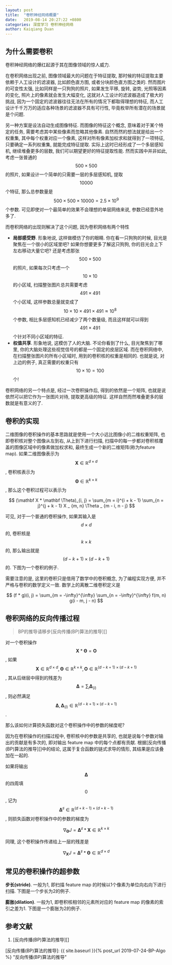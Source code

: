 ```yaml
---
layout: post
title:  "卷积神经网络概要"
date:   2019-08-14 20:27:22 +0800
categories: 深度学习 卷积神经网络
author: Kaiqiang Duan
---
```


## 为什么需要卷积

卷积神经网络的爆红起源于其在图像领域的惊人威力.

在卷积网络出现之前, 图像领域最大的问题在于特征提取, 那时候的特征提取主要依赖于人工设计的滤波器, 比如颜色直方图, 或者分块颜色直方图之类的. 然而图片的可变性太强, 比如同样是一只狗狗的照片, 如果发生平移, 旋转, 姿势, 光照等因素的变化, 照片上的像素就会发生大幅变化, 这就对人工设计的滤波器造成了极大的挑战, 因为一个固定的滤波器往往无法在所有的情况下都取得理想的特征, 而人工设计千千万万的适应各种场景的滤波器不具有可行性, 毕竟枚举所有潜在的场景就是个问题.

另一种方案是设法自动生成图像特征. 而图像的特征这个概念, 意味着对于某个特定的任务, 需要考虑其中某些像素而忽略其他像素. 自然而然的想法就是给出一个权重集, 其中每个权重对应一个像素, 这样对所有像素加权求和就得到了一项特征, 只要确定一系列权重集, 就能完成特征提取. 实际上这时已经形成了一个多层感知机, 继续堆叠更多的层数, 我们可以期望更好的特征提取性能. 然而实践中并非如此, 考虑一张普通的 $$500 \times 500$$ 的照片, 如果设计一个简单的只需要一层的多层感知机, 提取 $$10000$$ 个特征, 那么总参数量是 $$500 \times 500 \times 10000 = 2.5 \times 10 ^ 9$$ 个参数. 可见即使对一个最简单的效果不会理想的单层网络来说, 参数已经意外地多了.

而卷积网络的出现则解决了这个问题, 因为卷积网络有两个特性
+ **局部感受野**. 形象地说, 这样做模仿了你的眼睛. 你在看一只狗狗的时候, 目光是聚焦在一个很小的区域里吧? 如果你想要更多了解这只狗狗, 你的目光会上下左右移动大量它吧? 还是考虑那张 $$500 \times 500$$ 的照片, 如果每次只考虑一个  $$10 \times 10$$ 的小区域, 扫描整张图片总共需要考虑 $$491 \times 491$$ 个小区域, 这样参数总量就变成了 $$ 10 \times 10 \times 491 \times 491 \approx 10 ^ 8 $$ 个参数, 相比多层感知机已经减少了两个数量级, 而且这样就可以得到 $$491 \times 491$$ 个针对不同小区域的特征.
+ **权值共享**. 形象地说, 这模仿了人的大脑. 不论你看到了什么, 目光聚焦到了哪里, 你的大脑处理这些视觉信号的都是一个固定的皮层区域. 而在卷积网络中, 在扫描整张图片的所有小区域时, 用到的卷积核的权重是相同的. 也就是说, 对上边的例子, 真正需要的权重只有 $$ 10 \times 10 = 100 $$ 个!

卷积网络的另一个特点是, 经过一次卷积操作后, 得到的依然是一个矩阵, 也就是说依然可以把它作为一张图片对待, 提取更高级的特征. 这样自然而然堆叠更多的层数就是有意义的了.

## 卷积的实现

二维图像的卷积操作的基本思路就是使用一个大小远比图像小的二维权重矩阵, 也即卷积核对整个图像从左到右, 从上到下进行扫描, 扫描中的每一步都对卷积核覆盖的图像区域中的像素做加权求和, 最终生成一个新的二维矩阵(称为feature map). 如果二维图像表示为 $$ \mathbf X \in \mathbb R ^ {d \times d} $$, 卷积核表示为 $$ \mathbf \Theta \in \mathbb R ^ {k \times k} $$, 那么这个卷积过程可以表示为

$$
(\mathbf X * \mathbf \Theta)_{i, j} = \sum_{m = i}^{i + k - 1} \sum_{n = j}^{j + k - 1} X _ {m, n} \Theta _ {m - i, n - j}
$$

可见, 对于一个普通的卷积操作, 如果其输入是 $$ d \times d $$ 的, 卷积核是 $$ k \times k $$ 的, 那么输出就是 $$ (d - k + 1) \times (d - k + 1) $$的. 下图为一个卷积的例子.

<script src="/assets/contrib/conv_visual/conv_visual.js"></script>
<link rel="stylesheet" type="text/css" href="/assets/contrib/conv_visual/conv_visual.css" />

<div class="conv_visual conv1" style="width:100%"></div>
<script>
convVisualRun(document.querySelector('.conv1'),
              [...Array(16).keys()].map(i => 1),
              [...Array(9).keys()].map(i => 1),
              1, 1, false, 900);
</script>

需要注意的是, 这里的卷积只是借用了数学中的卷积概念, 为了编程实现方便, 并不严格与卷积的数学定义一致. 数学上的离散二维卷积定义是

$$
(f * g)(i, j) = \sum_{m = -\infty}^{\infty} \sum_{n = -\infty}^{\infty} f(m, n) g(i - m, j - n)
$$

## 卷积网络的反向传播过程

> BP的推导请移步[反向传播(BP)算法的推导][]

对一个卷积操作 $$ \mathbf X * \mathbf \Theta = \mathbf O $$, 如果 $$ \mathbf X \in \mathbb R ^ {d \times d}, \mathbf \Theta \in \mathbb R ^ {k \times k}, \mathbf O \in \mathbb R ^ {(d - k + 1) \times (d - k + 1)} $$, 其从后继层中得到的残差为 $$ \mathbf \Delta = \sum_i \mathbf \Delta_{(i)}$$, 则必然满足 $$\mathbf \Delta, \mathbf \Delta_{(i)} \in \mathbb R ^ {(d - k + 1) \times (d - k + 1)} $$.

那么该如何计算损失函数对这个卷积操作中的参数的梯度呢?

因为在卷积操作的扫描过程中, 卷积核中的参数是共享的, 也就是说每个参数对输出的贡献是有多次的, 即对输出 feature map 中的每个点都有贡献. 根据[反向传播(BP)算法的推导][]中的结论, 这属于复合函数的链式求导的情形, 其结果是应该叠加在一起的.

如果将输出 $$ \mathbf \Delta $$ 的四周填 $$ 0 $$, 记为 $$ \mathbf \Delta ^ \sharp \in \mathbb R ^ {(d + k - 1) \times (d + k - 1)} $$, 则损失函数对卷积操作中的参数的梯度为

$$
\nabla_{\mathbf \Theta} J = \mathbf \Delta ^ \sharp * \mathbf X \in \mathbb R ^ {k \times k}
$$

<div class="conv_visual conv2" style="width:100%"></div>
<script>
convVisualRun(document.querySelector('.conv2'),
              convVisualPad([...Array(4).keys()].map(i => 0.1), 2),
              [...Array(16).keys()].map(i => 1),
              1, 1, true, 400);
</script>

同理, 这个卷积操作传递给上一层的残差是

$$
\nabla_{\mathbf X} J = \mathbf \Delta ^ \sharp * \mathbf \Theta \in \mathbb R ^ {d \times d}
$$

<div class="conv_visual conv3" style="width:100%"></div>
<script>
convVisualRun(document.querySelector('.conv3'),
              convVisualPad([...Array(4).keys()].map(i => 0.1), 2),
              [...Array(9).keys()].map(i => 1),
              1, 1, true, 225);
</script>

## 常见的卷积操作的超参数

**步长(stride)**. 一般为1, 即扫描 feature map 的时候以1个像素为单位向右向下进行扫描. 下图是一个步长为2的例子.

<div class="conv_visual conv4" style="width:100%"></div>
<script>
convVisualRun(document.querySelector('.conv4'),
              [...Array(25).keys()].map(i => 1),
              [...Array(9).keys()].map(i => 1),
              2, 1, false, 900);
</script>

**膨胀(dilation)**. 一般为1, 即卷积核相邻的元素所对应的 feature map 的像素的索引之差为1. 下图是一个膨胀为2的例子.

<div class="conv_visual conv5" style="width:100%"></div>
<script>
convVisualRun(document.querySelector('.conv5'),
              [...Array(36).keys()].map(i => 1),
              [...Array(9).keys()].map(i => 1),
              1, 2, false, 900);
</script>

## 参考文献
1. [反向传播(BP)算法的推导][]

[反向传播(BP)算法的推导]: {{ site.baseurl }}{% post_url 2019-07-24-BP-Algo %} "反向传播(BP)算法的推导"

